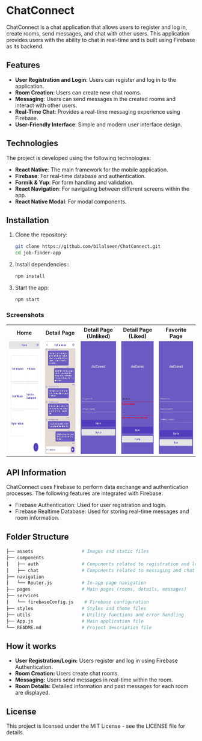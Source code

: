 # ChatConnect

ChatConnect is a chat application that allows users to register and log in, create rooms, send messages, and chat with other users. This application provides users with the ability to chat in real-time and is built using Firebase as its backend.

## Features

- **User Registration and Login**: Users can register and log in to the application.
- **Room Creation**: Users can create new chat rooms.
- **Messaging**: Users can send messages in the created rooms and interact with other users.
- **Real-Time Chat**: Provides a real-time messaging experience using Firebase.
- **User-Friendly Interface**: Simple and modern user interface design.

## Technologies

The project is developed using the following technologies:

- **React Native**: The main framework for the mobile application.
- **Firebase**: For real-time database and authentication.
- **Formik & Yup**: For form handling and validation.
- **React Navigation**: For navigating between different screens within the app.
- **React Native Modal**: For modal components.

## Installation

1. Clone the repository:

   ```bash
   git clone https://github.com/bilalseen/ChatConnect.git
   cd job-finder-app

   ```

2. Install dependencies::

   ```bash
   npm install

   ```

3. Start the app:
   ```bash
   npm start
   ```

### Screenshots

<div style="text-align: center;">
  <table style="margin: 0 auto;">
    <tr>
      <th style="text-align: center;">Home</th>
      <th style="text-align: center;">Detail Page</th>
      <th style="text-align: center;">Detail Page<br>(Unliked)</th>
      <th style="text-align: center;">Detail Page<br>(Liked)</th>
      <th style="text-align: center;">Favorite Page</th>
    </tr>
    <tr>
      <td style="text-align: center;">
        <img src="./src/assets/images/screenshots/home.jpg" alt="Home Page" height="300" height="600">
      </td>
      <td style="text-align: center;">
        <img src="./src/assets/images/screenshots/room-chat.jpg" alt="Room Chat Page" height="300" height="600">
      </td>
      <td style="text-align: center;">
        <img src="./src/assets/images/screenshots/signin.jpg" alt="SignIn Unliked" height="300" height="600">
      </td>
      <td style="text-align: center;">
        <img src="./src/assets/images/screenshots/signin-warning.jpg" alt="SignIn Warning Page Liked" height="300" height="600">
      </td>
      <td style="text-align: center;">
        <img src="./src/assets/images/screenshots/signup.jpg" alt="SignUp Page" height="300" height="600">
      </td>
    </tr>
  </table>
</div>

## API Information

ChatConnect uses Firebase to perform data exchange and authentication processes. The following features are integrated with Firebase:

- Firebase Authentication: Used for user registration and login.
- Firebase Realtime Database: Used for storing real-time messages and room information.

## Folder Structure

```bash
├── assets                  # Images and static files
├── components
│   ├── auth                # Components related to registration and login
│   ├── chat                # Components related to messaging and chat rooms
├── navigation
│   └── Router.js           # In-app page navigation
├── pages                   # Main pages (rooms, details, messages)
├── services
│   └── firebaseConfig.js    # Firebase configuration
├── styles                  # Styles and theme files
├── utils                   # Utility functions and error handling
├── App.js                  # Main application file
└── README.md               # Project description file
```

## How it works

- **User Registration/Login:** Users register and log in using Firebase Authentication.
- **Room Creation:** Users create chat rooms.
- **Messaging:** Users send messages in real-time within the room.
- **Room Details:** Detailed information and past messages for each room are displayed.

## License

This project is licensed under the MIT License - see the LICENSE file for details.
